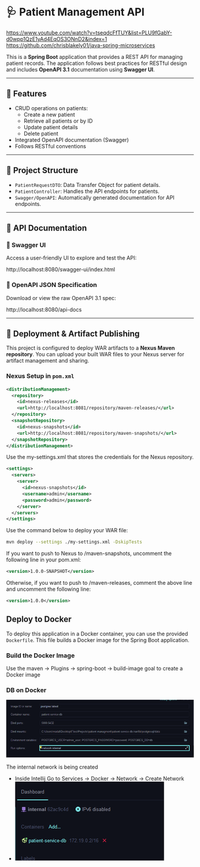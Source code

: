 # 🩺 Patient Management API

https://www.youtube.com/watch?v=tseqdcFfTUY&list=PLU9fGabY-d0wpp1QzE1yAd4EqOS3ONnD2&index=1
https://github.com/chrisblakely01/java-spring-microservices

This is a **Spring Boot** application that provides a REST API for managing patient records. The application follows best practices for RESTful design and includes **OpenAPI 3.1** documentation using **Swagger UI**.

---

## 📌 Features

- CRUD operations on patients:
    - Create a new patient
    - Retrieve all patients or by ID
    - Update patient details
    - Delete patient
- Integrated OpenAPI documentation (Swagger)
- Follows RESTful conventions

---

## 📁 Project Structure

- `PatientRequestDTO`: Data Transfer Object for patient details.
- `PatientController`: Handles the API endpoints for patients.
- `Swagger/OpenAPI`: Automatically generated documentation for API endpoints.

---

## 📖 API Documentation

### 🔗 Swagger UI

Access a user-friendly UI to explore and test the API:

http://localhost:8080/swagger-ui/index.html


### 🔗 OpenAPI JSON Specification

Download or view the raw OpenAPI 3.1 spec:

http://localhost:8080/api-docs

---

## 🚀 Deployment & Artifact Publishing

This project is configured to deploy WAR artifacts to a **Nexus Maven repository**. You can upload your built WAR files to your Nexus server for artifact management and sharing.

### Nexus Setup in `pom.xml`

```xml
<distributionManagement>
  <repository>
    <id>nexus-releases</id>
    <url>http://localhost:8081/repository/maven-releases/</url>
  </repository>
  <snapshotRepository>
    <id>nexus-snapshots</id>
    <url>http://localhost:8081/repository/maven-snapshots/</url>
  </snapshotRepository>
</distributionManagement>
```
Use the my-settings.xml that stores the credentials for the Nexus repository.

```xml
<settings>
  <servers>
    <server>
      <id>nexus-snapshots</id>
      <username>admin</username>
      <password>admin</password>
    </server>
  </servers>
</settings>
```

Use the command below to deploy your WAR file:

```bash
mvn deploy --settings ./my-settings.xml -DskipTests
```

If you want to push to Nexus to /maven-snapshots, uncomment the following line in your pom.xml:

```xml
<version>1.0.0-SNAPSHOT</version>
```

Otherwise, if you want to push to /maven-releases, comment the above line and uncomment the following line:

```xml
<version>1.0.0</version>
```

## Deploy to Docker

To deploy this application in a Docker container, you can use the provided `Dockerfile`. This file builds a Docker image for the Spring Boot application.

### Build the Docker Image

Use the maven → Plugins → spring-boot → build-image goal to create a Docker image

### DB on Docker

![img.png](img.png)

The internal network is being created
- Inside Intellij Go to Services → Docker → Network → Create Network
- ![img_1.png](img_1.png)
